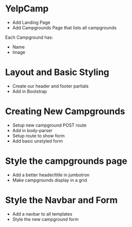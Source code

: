# YelpCamp
* Add Landing Page
* Add Campgrounds Page that lists all campgrounds

Each Campground has:
* Name
* Image


# Layout and Basic Styling 
* Create our header and footer partials
* Add in Bootstrap

# Creating New Campgrounds
* Setup new campground POST route
* Add in body-parser
* Setup route to show form 
* Add basic unstyled form

# Style the campgrounds page
* Add a better header/title in jumbotron
* Make campgrounds display in a grid

# Style the Navbar and Form
* Add a navbar to all templates
* Style the new campground form
